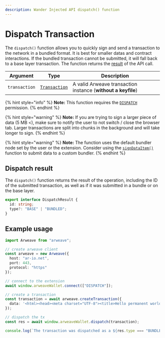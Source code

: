 ```yaml
---
description: Wander Injected API dispatch() function
---
```


# Dispatch Transaction

The `dispatch()` function allows you to quickly sign and send a transaction to the network in a bundled format. It is best for smaller datas and contract interactions. If the bundled transaction cannot be submitted, it will fall back to a base layer transaction. The function returns the [result](dispatch.md#dispatch-result) of the API call.

| Argument      | Type                                                                    | Description                                                  |
| ------------- | ----------------------------------------------------------------------- | ------------------------------------------------------------ |
| `transaction` | [`Transaction`](https://github.com/arweaveTeam/arweave-js#transactions) | A valid Arweave transaction instance (**without a keyfile**) |

{% hint style="info" %}
**Note:** This function requires the [`DISPATCH`](connect.md#permissions) permission.
{% endhint %}

{% hint style="warning" %}
**Note:** If you are trying to sign a larger piece of data (5 MB <), make sure to notify the user to not switch / close the browser tab. Larger transactions are split into chunks in the background and will take longer to sign.
{% endhint %}

{% hint style="warning" %}
**Note:** The function uses the default bundler node set by the user or the extension. Consider using the [`signDataItem()`](sign-dataitem.md) function to submit data to a custom bundler.&#x20;
{% endhint %}

## Dispatch result

The `dispatch()` function returns the result of the operation, including the ID of the submitted transaction, as well as if it was submitted in a bundle or on the base layer.

```ts
export interface DispatchResult {
  id: string;
  type?: "BASE" | "BUNDLED";
}
```

## Example usage

```ts
import Arweave from "arweave";

// create arweave client
const arweave = new Arweave({
  host: "ar-io.net",
  port: 443,
  protocol: "https"
});

// connect to the extension
await window.arweaveWallet.connect(["DISPATCH"]);

// create a transaction
const transaction = await arweave.createTransaction({
  data: '<html><head><meta charset="UTF-8"><title>Hello permanent world! This was signed via Wander!!!</title></head><body></body></html>'
});

// dispatch the tx
const res = await window.arweaveWallet.dispatch(transaction);

console.log(`The transaction was dispatched as a ${res.type === "BUNDLED" ? "bundled" : "base layer"} Arweave transaction.`)
```
